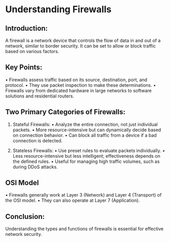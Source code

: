 # Understanding Firewalls 

## Introduction: 
A firewall is a network device that controls the flow of data in and out of a network, similar to border security. It can be set to allow or block traffic based on various factors. 

## Key Points: 
• Firewalls assess traffic based on its source, destination, port, and protocol. 
• They use packet inspection to make these determinations. 
• Firewalls vary from dedicated hardware in large networks to software solutions and residential routers. 

## Two Primary Categories of Firewalls: 
1. Stateful Firewalls: 
• Analyze the entire connection, not just individual packets. 
• More resource-intensive but can dynamically decide based on connection behavior. 
• Can block all traffic from a device if a bad connection is detected. 

2. Stateless Firewalls: 
• Use preset rules to evaluate packets individually. 
• Less resource-intensive but less intelligent; effectiveness depends on the defined rules. 
• Useful for managing high traffic volumes, such as during DDoS attacks. 

## OSI Model
• Firewalls generally work at Layer 3 (Network) and Layer 4 (Transport) of the OSI model.
• They can also operate at Layer 7 (Application).

## Conclusion: 
Understanding the types and functions of firewalls is essential for effective network security.